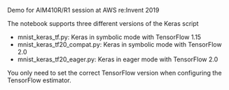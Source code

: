 Demo for AIM410R/R1 session at AWS re:Invent 2019

The notebook supports three different versions of the Keras script
* mnist_keras_tf.py: Keras in symbolic mode with TensorFlow 1.15
* mnist_keras_tf20_compat.py: Keras in symbolic mode with TensorFlow 2.0 
* mnist_keras_tf20_eager.py: Keras in eager mode with TensorFlow 2.0

You only need to set the correct TensorFlow version when configuring the TensorFlow estimator.
